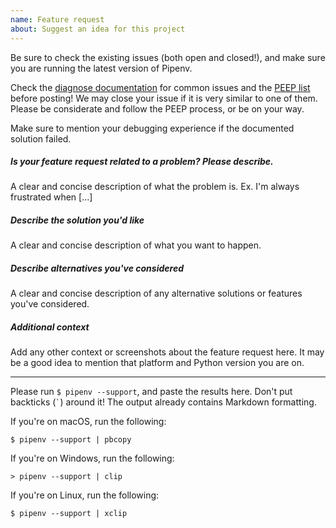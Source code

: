 ```yaml
---
name: Feature request
about: Suggest an idea for this project
---
```


Be sure to check the existing issues (both open and closed!), and make sure you are running the latest version of Pipenv.

Check the [diagnose documentation](https://docs.pipenv.org/diagnose/) for common issues and the [PEEP list](https://github.com/pypa/pipenv/blob/master/peeps/) before posting! We may close your issue if it is very similar to one of them. Please be considerate and follow the PEEP process, or be on your way.

Make sure to mention your debugging experience if the documented solution failed.

##### Is your feature request related to a problem? Please describe.

A clear and concise description of what the problem is. Ex. I'm always frustrated when [...]

##### Describe the solution you'd like

A clear and concise description of what you want to happen.

##### Describe alternatives you've considered

A clear and concise description of any alternative solutions or features you've considered.

##### Additional context

Add any other context or screenshots about the feature request here. It may be a good idea to mention that platform and Python version you are on.

-------------------------------------------------------------------------------

Please run `$ pipenv --support`, and paste the results here. Don't put backticks (`` ` ``) around it! The output already contains Markdown formatting.

If you're on macOS, run the following:

    $ pipenv --support | pbcopy

If you're on Windows, run the following:

    > pipenv --support | clip

If you're on Linux, run the following:

    $ pipenv --support | xclip
